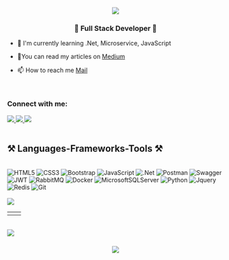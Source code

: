 <h1 align="center">
    <img src="https://readme-typing-svg.herokuapp.com/?font=Righteous&size=35&center=true&vCenter=true&width=500&height=70&duration=4000&lines=Hi+There!+👋;+I'm+Feyza+Nur+Bakır!;" />
</h1>

<h3 align="center">🚀 Full Stack Developer 🚀</h3>

- 🌱 I'm currently learning .Net, Microservice, JavaScript

- 📝You can read my articles on [Medium](feyzanurbakirr.medium.com)

- 📫 How to reach me  [Mail](feyzanurbakirr@gmail.com)

<br>
<h3 align="left">Connect with me:</h3>

 <div align="left"> 
  <a href="mailto:feyzanurbakirr@gmail.com">
    <img src="https://img.shields.io/badge/Gmail-333333?style=for-the-badge&logo=gmail&logoColor=red" />
  </a>
     
  <a href="https://linkedin.com/in/feyzabakir" target="_blank">
    <img src="https://img.shields.io/badge/LinkedIn-0077B5?style=for-the-badge&logo=linkedin&logoColor=white" target="_blank" />
  </a>
  
  <a href="https://medium.com/@feyzanurbakirr" target="_blank">
    <img  src="https://img.shields.io/badge/Medium-12100E?style=for-the-badge&logo=medium&logoColor=white"/>
  </a>
</div>

<br> 

<h2 align="left">⚒️ Languages-Frameworks-Tools ⚒️ </h2>

<div align="left">
    <br>
    <img src="https://img.shields.io/badge/html5-%23E34F26.svg?style=for-the-badge&amp;logo=html5&amp;logoColor=white" alt="HTML5"> 
    <img src="https://img.shields.io/badge/css3-%231572B6.svg?style=for-the-badge&amp;logo=css3&amp;logoColor=white" alt="CSS3"> 
    <img src="https://img.shields.io/badge/bootstrap-%23563D7C.svg?style=for-the-badge&amp;logo=bootstrap&amp;logoColor=white" alt="Bootstrap"> 
    <img src="https://img.shields.io/badge/javascript-%23323330.svg?style=for-the-badge&amp;logo=javascript&amp;logoColor=%23F7DF1E" alt="JavaScript"> 
    <img src="https://img.shields.io/badge/.NET-5C2D91?style=for-the-badge&amp;logo=.net&amp;logoColor=white" alt=".Net"> 
    <img src="https://img.shields.io/badge/Postman-FF6C37?style=for-the-badge&amp;logo=postman&amp;logoColor=white" alt="Postman">
    <img src="https://img.shields.io/badge/-Swagger-%23Clojure?style=for-the-badge&amp;logo=swagger&amp;logoColor=white" alt="Swagger"> 
    <img src="https://img.shields.io/badge/JWT-black?style=for-the-badge&amp;logo=JSON%20web%20tokens" alt="JWT"> 
    <img src="https://img.shields.io/badge/rabbitmq-%23FF6600.svg?&style=for-the-badge&logo=rabbitmq&logoColor=white" alt="RabbitMQ">
    <img src="https://img.shields.io/badge/docker-%230db7ed.svg?style=for-the-badge&amp;logo=docker&amp;logoColor=white" alt="Docker"> 
    <img src="https://img.shields.io/badge/Microsoft%20SQL%20Sever-CC2927?style=for-the-badge&amp;logo=microsoft%20sql%20server&amp;logoColor=white" alt="MicrosoftSQLServer">
    <img src="https://img.shields.io/badge/Python-3776AB?style=for-the-badge&logo=python&logoColor=white" alt="Python"> 

   <img src="https://img.shields.io/badge/jQuery-0769AD?style=for-the-badge&logo=jquery&logoColor=white" alt="Jquery"> 
   <img src="https://img.shields.io/badge/redis-%23DD0031.svg?&style=for-the-badge&logo=redis&logoColor=white" alt="Redis"> 
   <img src="https://img.shields.io/badge/GIT-E44C30?style=for-the-badge&logo=git&logoColor=white" alt="Git"> 
    
</div>

<br/>

<img src="https://user-images.githubusercontent.com/73097560/115834477-dbab4500-a447-11eb-908a-139a6edaec5c.gif"> 


<table align="center">
  <tr>
    <td width="50%" align="center">
       <img src="https://github-readme-stats.vercel.app/api?username=feyzabakir&amp;theme=neon&amp;hide_border=false&amp;include_all_commits=false&amp;count_private=false" alt="">
    </td>
  <td width="50%" align="center">
    <img src="https://github-readme-streak-stats.herokuapp.com/?user=feyzabakir&amp;theme=neon&amp;hide_border=false" alt="">   
  </td>
 </tr>
</table> 

<br>
<img src="https://user-images.githubusercontent.com/73097560/115834477-dbab4500-a447-11eb-908a-139a6edaec5c.gif"> 

<h3 align="center">
    <img src="https://readme-typing-svg.herokuapp.com/?font=Righteous&size=25&center=true&vCenter=true&width=500&height=70&duration=4000&lines=Thanks+for+visiting!+✌️;+Shoot+me+a+message+on+Linkedin!;I'm+always+down+to+collab+:)">
</h3>

